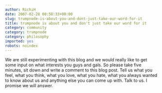 ```yaml
---
author: RichiH
date: 2007-02-28 00:58:33+00:00
slug: trumpnode-is-about-you-and-dont-just-take-our-word-for-it
title: trumpnode is about you and don't just take our word for it
category: community
category: trumpnode
category: philosophy
imported: yes
robots: noindex
---
```

We are still experimenting with this blog and we would really like to get some input on what interests you guys and gals. So please take five minutes, sit down and write a comment to this blog post. Tell us what you feel, what you think, what you love, what you hate, what you always wanted to know about us and anything else you can come up with. Talk to us. I promise we will answer.
